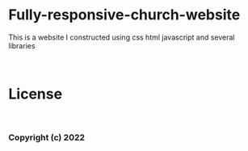 # Fully-responsive-church-website
This is a website I constructed using css html javascript and several libraries


 <br>
<h1> License </h1>
<br>

<h3>Copyright (c) 2022 <h3>
